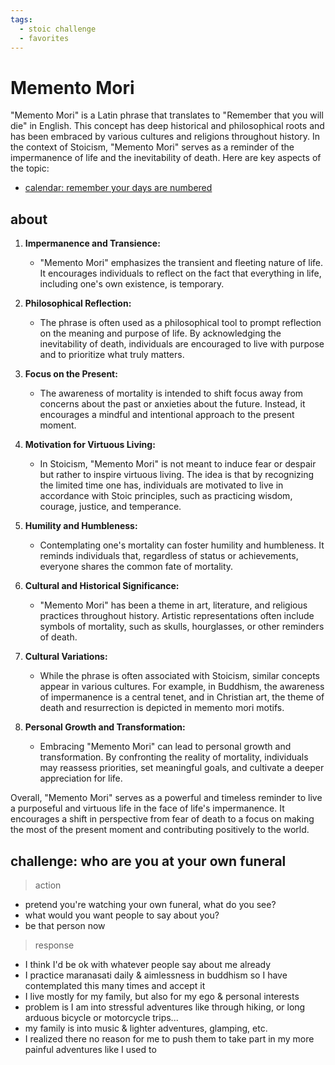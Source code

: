 ```yaml
---
tags:
  - stoic challenge 
  - favorites
---
```

# Memento Mori

"Memento Mori" is a Latin phrase that translates to "Remember that you will die" in English. This concept has deep historical and philosophical roots and has been embraced by various cultures and religions throughout history. In the context of Stoicism, "Memento Mori" serves as a reminder of the impermanence of life and the inevitability of death. Here are key aspects of the topic:

- [calendar: remember your days are numbered](https://memento-mori-calendar.vercel.app/)

## about

1. **Impermanence and Transience:**
   - "Memento Mori" emphasizes the transient and fleeting nature of life. It encourages individuals to reflect on the fact that everything in life, including one's own existence, is temporary.

2. **Philosophical Reflection:**
   - The phrase is often used as a philosophical tool to prompt reflection on the meaning and purpose of life. By acknowledging the inevitability of death, individuals are encouraged to live with purpose and to prioritize what truly matters.

3. **Focus on the Present:**
   - The awareness of mortality is intended to shift focus away from concerns about the past or anxieties about the future. Instead, it encourages a mindful and intentional approach to the present moment.

4. **Motivation for Virtuous Living:**
   - In Stoicism, "Memento Mori" is not meant to induce fear or despair but rather to inspire virtuous living. The idea is that by recognizing the limited time one has, individuals are motivated to live in accordance with Stoic principles, such as practicing wisdom, courage, justice, and temperance.

5. **Humility and Humbleness:**
   - Contemplating one's mortality can foster humility and humbleness. It reminds individuals that, regardless of status or achievements, everyone shares the common fate of mortality.

6. **Cultural and Historical Significance:**
   - "Memento Mori" has been a theme in art, literature, and religious practices throughout history. Artistic representations often include symbols of mortality, such as skulls, hourglasses, or other reminders of death.

7. **Cultural Variations:**
   - While the phrase is often associated with Stoicism, similar concepts appear in various cultures. For example, in Buddhism, the awareness of impermanence is a central tenet, and in Christian art, the theme of death and resurrection is depicted in memento mori motifs.

8. **Personal Growth and Transformation:**
   - Embracing "Memento Mori" can lead to personal growth and transformation. By confronting the reality of mortality, individuals may reassess priorities, set meaningful goals, and cultivate a deeper appreciation for life.

Overall, "Memento Mori" serves as a powerful and timeless reminder to live a purposeful and virtuous life in the face of life's impermanence. It encourages a shift in perspective from fear of death to a focus on making the most of the present moment and contributing positively to the world.

## challenge: who are you at your own funeral

> action
  
- pretend you're watching your own funeral, what do you see?
- what would you want people to say about you?
- be that person now

> response

- I think I'd be ok with whatever people say about me already
- I practice maranasati daily & aimlessness in buddhism so I have contemplated this many times and accept it
- I live mostly for my family, but also for my ego & personal interests
- problem is I am into stressful adventures like through hiking, or long arduous bicycle or motorcycle trips...
- my family is into music & lighter adventures, glamping, etc.
- I realized there no reason for me to push them to take part in my more painful adventures like I used to
